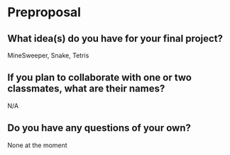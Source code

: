 # Preproposal

## What idea(s) do you have for your final project?

MineSweeper, Snake, Tetris

## If you plan to collaborate with one or two classmates, what are their names?

N/A

## Do you have any questions of your own?

None at the moment
